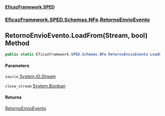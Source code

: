 #### [EficazFramework.SPED](EficazFrameworkSPED.md 'EficazFramework SPED')
### [EficazFramework.SPED.Schemas.NFe](EficazFramework.SPED.Schemas.NFe.md 'EficazFramework.SPED.Schemas.NFe').[RetornoEnvioEvento](EficazFramework.SPED.Schemas.NFe/RetornoEnvioEvento.md 'EficazFramework.SPED.Schemas.NFe.RetornoEnvioEvento')

## RetornoEnvioEvento.LoadFrom(Stream, bool) Method

```csharp
public static EficazFramework.SPED.Schemas.NFe.RetornoEnvioEvento LoadFrom(System.IO.Stream source, bool close_stream=true);
```
#### Parameters

<a name='EficazFramework.SPED.Schemas.NFe.RetornoEnvioEvento.LoadFrom(System.IO.Stream,bool).source'></a>

`source` [System.IO.Stream](https://docs.microsoft.com/en-us/dotnet/api/System.IO.Stream 'System.IO.Stream')

<a name='EficazFramework.SPED.Schemas.NFe.RetornoEnvioEvento.LoadFrom(System.IO.Stream,bool).close_stream'></a>

`close_stream` [System.Boolean](https://docs.microsoft.com/en-us/dotnet/api/System.Boolean 'System.Boolean')

#### Returns
[RetornoEnvioEvento](EficazFramework.SPED.Schemas.NFe/RetornoEnvioEvento.md 'EficazFramework.SPED.Schemas.NFe.RetornoEnvioEvento')